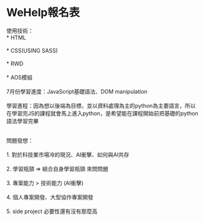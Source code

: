 WeHelp報名表
============
使用技術：
<br>* HTML<br>
<br>* CSS(USING SASS)<br>
<br>* RWD<br>
<br>* AOS模組<br>
<br>7月份學習進度：JavaScript基礎語法、DOM manipulation<br>
<br>學習進程：因為想以後端為目標，並以資料處理為主的python為主要語言，所以在學習完JS的課程就會馬上進入python，是希望能在課程開始前把基礎的python語法學習完畢<br>

<br>問題發想：<br>
<br>1. 對於科技業市場冷的現況、AI衝擊、如何與AI共存<br>
<br>2. 學習瓶頸 => 結合自身學習瓶頸 來問問題<br>
<br>3. 專案能力 > 技術能力 (AI衝擊)<br>
<br>4. 個人專案開發、大型協作專案開發<br>
<br>5. side project 必要性還有沒有那麼高<br>
